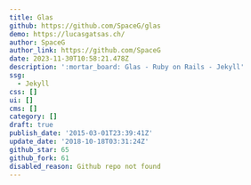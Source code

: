 ```yaml
---
title: Glas
github: https://github.com/SpaceG/glas
demo: https://lucasgatsas.ch/
author: SpaceG
author_link: https://github.com/SpaceG
date: 2023-11-30T10:58:21.478Z
description: ':mortar_board: Glas - Ruby on Rails - Jekyll'
ssg:
  - Jekyll
css: []
ui: []
cms: []
category: []
draft: true
publish_date: '2015-03-01T23:39:41Z'
update_date: '2018-10-18T03:31:24Z'
github_star: 65
github_fork: 61
disabled_reason: Github repo not found
---
```

